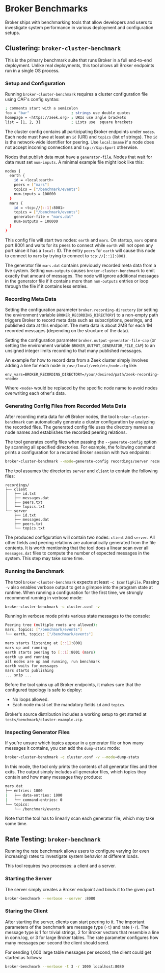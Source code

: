 # Broker Benchmarks

Broker ships with benchmarking tools that allow developers and users to
investigate system performance in various deployment and configuration setups.

## Clustering: `broker-cluster-benchmark`

This is the primary benchmark suite that runs Broker in a full end-to-end
deployment. Unlike real deployments, this tool allows all Broker endpoints run
in a single OS process.

### Setup and Configuration

Running `broker-cluster-benchmark` requires a cluster configuration file using
CAF's config syntax:


```sh
; comments start with a semicolon
foo = "bar"                   ; strings use double quotes
homepage = <https://zeek.org> ; URIs use angle brackets
list = [1, 2, 3]              ; Lists use  square brackets
```

The cluster config contains all participating Broker endpoints under `nodes`.
Each node must have at least an `id` (URI) and `topics` (list of strings). The
`id` is the network-wide identifier for peering. Use `local:$name` if a node
does not accept incoming connections and `tcp://$ip:$port` otherwise.

Nodes that publish data must have a `generator-file`. Nodes that wait for data
must set `num-inputs`. A minimal example file might look like this:

```sh
nodes {
  earth {
    id = <local:earth>
    peers = ["mars"]
    topics = ["/benchmark/events"]
    num-inputs = 100000
  }
  mars {
    id = <tcp://[::1]:8001>
    topics = ["/benchmark/events"]
    generator-file = "mars.dat"
    num-outputs = 100000
  }
}
```

This config file will start two nodes: `earth` and `mars`. On startup, `mars`
opens port 8001 and waits for its peers to connect while `earth` will not open
any port since it has a `local:` ID. The entry  `peers` for `earth` will cause
this node to connect to `mars` by trying to connect to `tcp://[::1]:8001`.

The generator file `mars.dat` contains previously recorded meta data from a
live system. Setting `num-outputs` causes `broker-cluster-benchmark` to emit
exactly that amount of messages. The node will ignore additional messages in
the generator file if it contains more than `num-outputs` entries or loop
through the file if it contains less entries.

### Recording Meta Data

Setting the configuration parameter `broker.recording-directory` (or setting
the environment variable `BROKER_RECORDING_DIRECTORY`) to a non-empty path
triggers Broker to record meta data such as subscriptions, peerings, and
published data at this endpoint. The meta data is about 2MB for each 1M
recorded messages (depending on the structure of the data).

Setting the configuration parameter `broker.output-generator-file-cap` (or
setting the environment variable `BROKER_OUTPUT_GENERATOR_FILE_CAP`) to an
unsigned integer limits recording to that many published messages.

An example for how to record data from a Zeek cluster simply involves adding
a line for each node in `/usr/local/zeek/etc/node.cfg` like:

```
env_vars=BROKER_RECORDING_DIRECTORY=/your/desired/path/zeek-recording-<node>
```

Where `<node>` would be replaced by the specific node name to avoid nodes
overwriting each other's data.

### Generating Config Files from Recorded Meta Data

After recording meta data for *all* Broker nodes, the tool
`broker-cluster-benchmark` can automatically generate a cluster configuration
by analyzing the recorded files. The generated config file uses the directory
names as node names and establishes the recorded peering relations.

The tool generates config files when passing the `--generate-config` option
by scanning all specified directories. For example, the following command
prints a configuration for a recorded Broker session with two endpoints:

```sh
broker-cluster-benchmark --mode=generate-config recordings/server recordings/client
```

The tool assumes the directories `server` and `client` to contain the following
files:

```
recordings/
├── client
│   ├── id.txt
│   ├── messages.dat
│   ├── peers.txt
│   └── topics.txt
└── server
    ├── id.txt
    ├── messages.dat
    ├── peers.txt
    └── topics.txt
```

The produced configuration will contain two nodes: `client` and `server`. All
other fields and peering relations are automatically generated from the file
contents. It is worth mentioning that the tool does a linear scan over all
`messages.dat` files to compute the number of expected messages in the system.
This step may take some time.

### Running the Benchmark

The tool `broker-cluster-benchmark` expects at least `-c $configFile`. Passing
`-v` also enables verbose output to get a glimpse into the program state at
runtime. When running a configuration for the first time, we strongly recommend
running in verbose mode:

```sh
broker-cluster-benchmark -c cluster.conf -v
```

Running in verbose mode prints various state messages to the console:

```sh
Peering tree (multiple roots are allowed):
mars, topics: ["/benchmark/events"]
└── earth, topics: ["/benchmark/events"]

mars starts listening at [::1]:8001
mars up and running
earth starts peering to [::1]:8001 (mars)
earth up and running
all nodes are up and running, run benchmark
earth waits for messages
mars starts publishing
... snip ...
```

Before the tool spins up all Broker endpoints, it makes sure that the
configured topology is safe to deploy:

- No loops allowed.
- Each node must set the mandatory fields `id` and `topics`.

Broker's source distribution includes a working setup to get started at
`tests/benchmark/cluster-example.zip`.

### Inspecting Generator Files

If you're unsure which topics appear in a generator file or how many messages
it contains, you can add the `dump-stats`  mode:

```sh
broker-cluster-benchmark -c cluster.conf -v --mode=dump-stats
```

In this mode, the tool only prints the contents of all generator files and then
exits. The output simply includes all generator files, which topics they contain
and how many messages they produce:

```sh
mars.dat
├── entries: 1000
|   ├── data-entries: 1000
|   └── command-entries: 0
└── topics:
    └── /benchmark/events
```

Note that the tool has to linearly scan each generator file, which may take
some time.

## Rate Testing: `broker-benchmark`

Running the rate benchmark allows users to configure varying (or even
increasing) rates to investigate system behavior at different loads.

This tool requires two processes: a client and a server.

### Starting the Server

The server simply creates a Broker endpoint and binds it to the given port:

```sh
broker-benchmark --verbose --server :8080
```

### Staring the Client

After starting the server, clients can start peering to it. The important
parameters of the benchmark are message type (`-t`) and rate (`-r`). The
message type is 1 for trivial strings, 2 for Broker vectors that resemble a
line in conn.log, or 3 for large Broker tables. The rate parameter configures
how many messages per second the client should send.

For sending 1,000 large table messages per second, the client could get started
as follows:

```sh
broker-benchmark --verbose -t 3 -r 1000 localhost:8080
```
